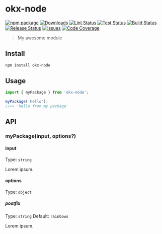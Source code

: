 

# okx-node

[![npm package][npm-img]][npm-url]
[![Downloads][downloads-img]][downloads-url]
[![Lint Status][lint-img]][lint-url]
[![Test Status][test-img]][test-url]
[![Build Status][build-img]][build-url]
[![Release Status][release-img]][release-url]
[![Issues][issues-img]][issues-url]
[![Code Coverage][codecov-img]][codecov-url]

> My awesome module

## Install

```bash
npm install okx-node
```

## Usage

```ts
import { myPackage } from 'okx-node';

myPackage('hello');
//=> 'hello from my package'
```

## API

### myPackage(input, options?)

#### input

Type: `string`

Lorem ipsum.

#### options

Type: `object`

##### postfix

Type: `string`
Default: `rainbows`

Lorem ipsum.


<!--badge-variables-->
[lint-img]: https://github.com/hsuehic/okx-node/actions/workflows/lint.yaml/badge.svg
[lint-url]: https://github.com/hsuehic/okx-node/workflows/lint.yaml
[test-img]: https://github.com/hsuehic/okx-node/actions/workflows/test.yaml/badge.svg
[test-url]: https://github.com/hsuehic/okx-node/workflows/test.yaml
[build-img]: https://github.com/hsuehic/okx-node/actions/workflows/build.yaml/badge.svg
[build-url]: https://github.com/hsuehic/okx-node/workflows/build.yaml
[release-img]: https://github.com/hsuehic/okx-node/actions/workflows/release.yaml/badge.svg
[release-url]: https://github.com/hsuehic/okx-node/workflows/release.yaml
[downloads-img]: https://img.shields.io/npm/dt/okx-node
[downloads-url]: https://www.npmtrends.com/okx-node
[npm-img]: https://img.shields.io/npm/v/okx-node
[npm-url]: https://www.npmjs.com/package/okx-node
[issues-img]: https://img.shields.io/github/issues/hsuehic/okx-node
[issues-url]: https://github.com/hsuehic/okx-node/issues
[codecov-img]: https://codecov.io/gh/hsuehic/okx-node/branch/main/graph/badge.svg
[codecov-url]: https://codecov.io/gh/hsuehic/okx-node
<!--badge-variables-->
